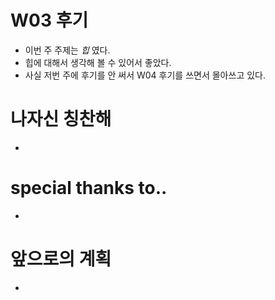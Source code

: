 # W03 후기
- 이번 주 주제는 *_힙_* 였다.
- 힙에 대해서 생각해 볼 수 있어서 좋았다.
- 사실 저번 주에 후기를 안 써서 W04 후기를 쓰면서 몰아쓰고 있다.

# 나자신 칭찬해
- 

# special thanks to..
- 

# 앞으로의 계획
- 